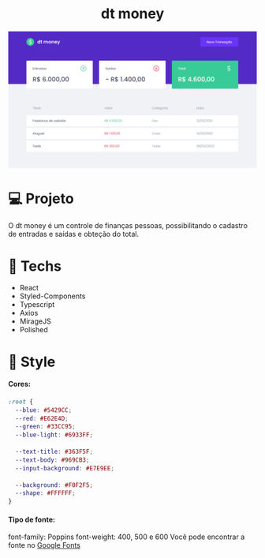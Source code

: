 
<h1 align="center">dt money</h1>

<p align="center">
  <img src=".github/preview.png" alt="Preview"/>
</p>

# 💻 Projeto
O dt money é um controle de finanças pessoas, possibilitando o cadastro de entradas e saídas e obteção do total.

# 🚀 Techs
* React
* Styled-Components
* Typescript
* Axios
* MirageJS
* Polished

# 🎨 Style

#### Cores:

```css
:root {
  --blue: #5429CC;
  --red: #E62E4D;
  --green: #33CC95;
  --blue-light: #6933FF;
  
  --text-title: #363F5F;
  --text-body: #969CB3;
  --input-background: #E7E9EE;
  
  --background: #F0F2F5;
  --shape: #FFFFFF;
}
```

#### Tipo de fonte:
font-family: Poppins
font-weight: 400, 500 e 600
Você pode encontrar a fonte no [Google Fonts](https://fonts.google.com/)

